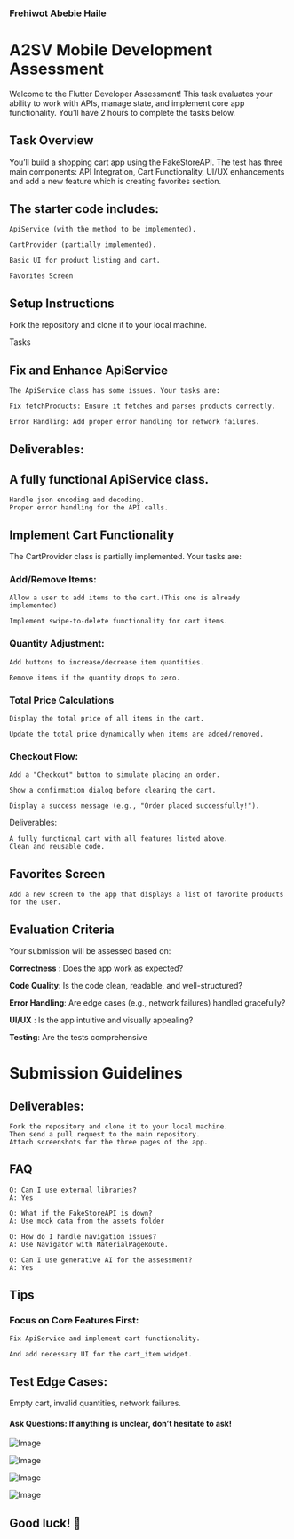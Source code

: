 ### Frehiwot Abebie Haile

# A2SV Mobile Development Assessment

Welcome to the Flutter Developer Assessment! This task evaluates your ability to work with APIs, manage state, and implement core app functionality. You’ll have 2 hours to complete the tasks below.

## Task Overview

You’ll build a shopping cart app using the FakeStoreAPI. The test has three main components:
API Integration, Cart Functionality, UI/UX enhancements and add a new feature which is creating favorites section.

## The starter code includes:

```
ApiService (with the method to be implemented).

CartProvider (partially implemented).

Basic UI for product listing and cart.

Favorites Screen
```

## Setup Instructions

Fork the repository and clone it to your local machine.

Tasks

## Fix and Enhance ApiService

    The ApiService class has some issues. Your tasks are:

    Fix fetchProducts: Ensure it fetches and parses products correctly.

    Error Handling: Add proper error handling for network failures.

## Deliverables:

## A fully functional ApiService class.

    Handle json encoding and decoding.
    Proper error handling for the API calls.

## Implement Cart Functionality

The CartProvider class is partially implemented. Your tasks are:

### Add/Remove Items:

    Allow a user to add items to the cart.(This one is already implemented)

    Implement swipe-to-delete functionality for cart items.

### Quantity Adjustment:

    Add buttons to increase/decrease item quantities.

    Remove items if the quantity drops to zero.

### Total Price Calculations

    Display the total price of all items in the cart.

    Update the total price dynamically when items are added/removed.

### Checkout Flow:

    Add a "Checkout" button to simulate placing an order.

    Show a confirmation dialog before clearing the cart.

    Display a success message (e.g., "Order placed successfully!").

Deliverables:

    A fully functional cart with all features listed above.
    Clean and reusable code.

## Favorites Screen

    Add a new screen to the app that displays a list of favorite products for the user.

## Evaluation Criteria

Your submission will be assessed based on:

**Correctness** : Does the app work as expected?

**Code Quality**: Is the code clean, readable, and well-structured?

**Error Handling**: Are edge cases (e.g., network failures) handled gracefully?

**UI/UX** : Is the app intuitive and visually appealing?

**Testing**: Are the tests comprehensive

# Submission Guidelines

## Deliverables:

    Fork the repository and clone it to your local machine.
    Then send a pull request to the main repository.
    Attach screenshots for the three pages of the app.

## FAQ

```
Q: Can I use external libraries?
A: Yes

Q: What if the FakeStoreAPI is down?
A: Use mock data from the assets folder

Q: How do I handle navigation issues?
A: Use Navigator with MaterialPageRoute.

Q: Can I use generative AI for the assessment?
A: Yes
```

## Tips

### Focus on Core Features First:

    Fix ApiService and implement cart functionality.

    And add necessary UI for the cart_item widget.

## Test Edge Cases:

Empty cart, invalid quantities, network failures.

#### Ask Questions: If anything is unclear, don’t hesitate to ask!

![Image](https://github.com/user-attachments/assets/a44a6347-f2e8-4757-aa48-c179bc66256e)

![Image](https://github.com/user-attachments/assets/67f4ee31-e3c4-42de-a665-64e47ca5682f)

![Image](https://github.com/user-attachments/assets/7e044eb1-d537-4467-a0ba-246c433f5cab)

![Image](https://github.com/user-attachments/assets/1304f837-2cd8-46a5-b5dd-d90345ae6b75)

## Good luck! 🚀
